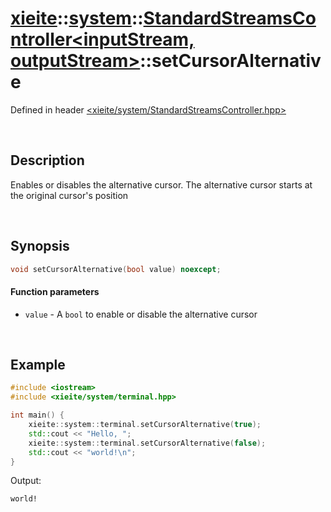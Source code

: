 # [xieite](../../xieite.md)\:\:[system](../../system.md)\:\:[StandardStreamsController\<inputStream, outputStream\>](../StandardStreamsController.md)\:\:setCursorAlternative
Defined in header [<xieite/system/StandardStreamsController.hpp>](../../../include/xieite/system/StandardStreamsController.hpp)

&nbsp;

## Description
Enables or disables the alternative cursor. The alternative cursor starts at the original cursor's position

&nbsp;

## Synopsis
```cpp
void setCursorAlternative(bool value) noexcept;
```
#### Function parameters
- `value` - A `bool` to enable or disable the alternative cursor

&nbsp;

## Example
```cpp
#include <iostream>
#include <xieite/system/terminal.hpp>

int main() {
    xieite::system::terminal.setCursorAlternative(true);
    std::cout << "Hello, ";
    xieite::system::terminal.setCursorAlternative(false);
    std::cout << "world!\n";
}
```
Output:
```
world!
```
